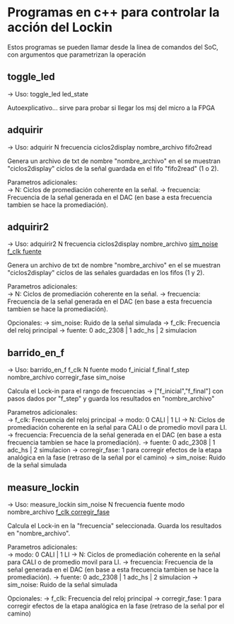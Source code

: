 
# Programas en c++ para controlar la acción del Lockin

Estos programas se pueden llamar desde la linea de comandos del SoC, con argumentos que parametrizan la operación

## toggle_led

 -> Uso: toggle_led led_state
 
 Autoexplicativo... sirve para probar si llegar los msj del micro a la FPGA

## adquirir 

 -> Uso: adquirir N frecuencia ciclos2display nombre_archivo fifo2read

Genera un archivo de txt de nombre "nombre_archivo" en el se muestran "ciclos2display" ciclos de la señal guardada en el fifo "fifo2read" (1 o 2). 

Parametros adicionales: 	
	-> N: Ciclos de promediación coherente en la señal.
	-> frecuencia: Frecuencia de la señal generada en el DAC (en base a esta frecuencia tambien se hace la promediación).
	

## adquirir2

 -> Uso: adquirir2 N frecuencia ciclos2display nombre_archivo [sim_noise f_clk fuente](opcional)
 
 Genera un archivo de txt de nombre "nombre_archivo" en el se muestran "ciclos2display" ciclos de las señales guardadas en los fifos (1 y 2).

 Parametros adicionales: 	
	-> N: Ciclos de promediación coherente en la señal.
	-> frecuencia: Frecuencia de la señal generada en el DAC (en base a esta frecuencia tambien se hace la promediación).
		
 Opcionales:
	-> sim_noise: Ruido de la señal simulada
	-> f_clk: Frecuencia del reloj principal
	-> fuente: 0 adc_2308 | 1 adc_hs | 2 simulacion 
	

## barrido_en_f

 -> Uso: barrido_en_f f_clk N fuente modo f_inicial f_final f_step nombre_archivo corregir_fase sim_noise 
 
Calcula el Lock-in para el rango de frecuencias -> ["f_inicial","f_final"] con pasos dados por "f_step" y guarda los resultados en "nombre_archivo"

Parametros adicionales: 	
	-> f_clk: Frecuencia del reloj principal
	-> modo: 0 CALI | 1 LI 
	-> N: Ciclos de promediación coherente en la señal para CALI o de promedio movil para LI.
	-> frecuencia: Frecuencia de la señal generada en el DAC (en base a esta frecuencia tambien se hace la promediación).
	-> fuente: 0 adc_2308 | 1 adc_hs | 2 simulacion 
	-> corregir_fase: 1 para corregir efectos de la etapa analógica en la fase (retraso de la señal por el camino)
	-> sim_noise: Ruido de la señal simulada


## measure_lockin

 -> Uso: measure_lockin sim_noise N frecuencia fuente modo nombre_archivo [f_clk corregir_fase](opcional)
 
 Calcula el Lock-in en la "frecuencia" seleccionada. Guarda los resultados en "nombre_archivo".
 
 Parametros adicionales: 	
	-> modo: 0 CALI | 1 LI 
	-> N: Ciclos de promediación coherente en la señal para CALI o de promedio movil para LI.
	-> frecuencia: Frecuencia de la señal generada en el DAC (en base a esta frecuencia tambien se hace la promediación).
	-> fuente: 0 adc_2308 | 1 adc_hs | 2 simulacion 
	-> sim_noise: Ruido de la señal simulada
	
 Opcionales:
	-> f_clk: Frecuencia del reloj principal
	-> corregir_fase: 1 para corregir efectos de la etapa analógica en la fase (retraso de la señal por el camino)

